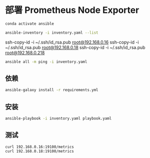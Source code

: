 # 部署 Prometheus Node Exporter

```bash
conda activate ansible
```

```bash
ansible-inventory -i inventory.yaml --list
```

ssh-copy-id -i ~/.ssh/id_rsa.pub root@192.168.0.16
ssh-copy-id -i ~/.ssh/id_rsa.pub root@192.168.0.18
ssh-copy-id -i ~/.ssh/id_rsa.pub root@192.168.0.218

```bash
ansible all -m ping -i inventory.yaml
```

## 依赖

```bash
ansible-galaxy install -r requirements.yml
```

## 安装

```bash
ansible-playbook -i inventory.yaml playbook.yaml
```

## 测试

```shell
curl 192.168.0.16:19100/metrics
curl 192.168.0.18:19100/metrics
```
